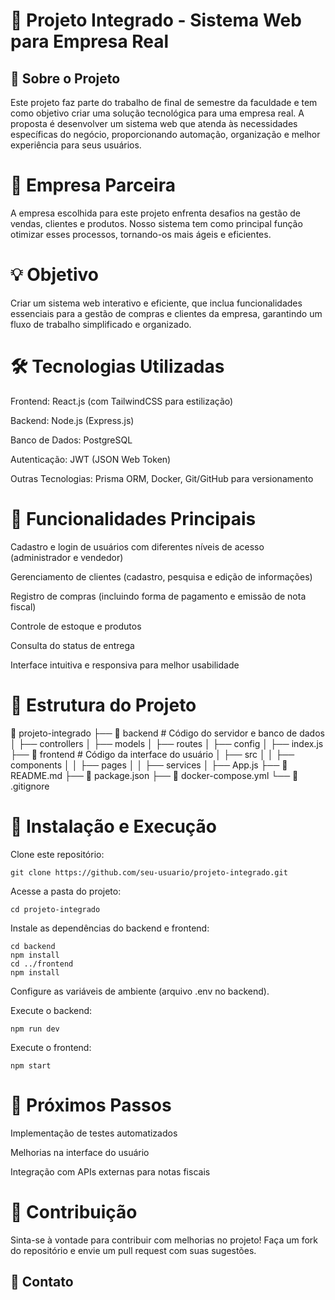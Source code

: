 # 📌 Projeto Integrado - Sistema Web para Empresa Real

## 📖 Sobre o Projeto

Este projeto faz parte do trabalho de final de semestre da faculdade e tem como objetivo criar uma solução tecnológica para uma empresa real. A proposta é desenvolver um sistema web que atenda às necessidades específicas do negócio, proporcionando automação, organização e melhor experiência para seus usuários.

# 🏢 Empresa Parceira

A empresa escolhida para este projeto enfrenta desafios na gestão de vendas, clientes e produtos. Nosso sistema tem como principal função otimizar esses processos, tornando-os mais ágeis e eficientes.

# 💡 Objetivo

Criar um sistema web interativo e eficiente, que inclua funcionalidades essenciais para a gestão de compras e clientes da empresa, garantindo um fluxo de trabalho simplificado e organizado.

# 🛠️ Tecnologias Utilizadas

Frontend: React.js (com TailwindCSS para estilização)

Backend: Node.js (Express.js)

Banco de Dados: PostgreSQL

Autenticação: JWT (JSON Web Token)

Outras Tecnologias: Prisma ORM, Docker, Git/GitHub para versionamento

# 🚀 Funcionalidades Principais

Cadastro e login de usuários com diferentes níveis de acesso (administrador e vendedor)

Gerenciamento de clientes (cadastro, pesquisa e edição de informações)

Registro de compras (incluindo forma de pagamento e emissão de nota fiscal)

Controle de estoque e produtos

Consulta do status de entrega

Interface intuitiva e responsiva para melhor usabilidade

# 🔗 Estrutura do Projeto

📂 projeto-integrado
├── 📁 backend  # Código do servidor e banco de dados
│   ├── controllers
│   ├── models
│   ├── routes
│   ├── config
│   ├── index.js
├── 📁 frontend  # Código da interface do usuário
│   ├── src
│   │   ├── components
│   │   ├── pages
│   │   ├── services
│   ├── App.js
├── 📄 README.md
├── 📄 package.json
├── 📄 docker-compose.yml
└── 📄 .gitignore

# 📝 Instalação e Execução

Clone este repositório:
```
git clone https://github.com/seu-usuario/projeto-integrado.git
```
Acesse a pasta do projeto:
```
cd projeto-integrado
```
Instale as dependências do backend e frontend:
```
cd backend
npm install
cd ../frontend
npm install
```
Configure as variáveis de ambiente (arquivo .env no backend).

Execute o backend:
```
npm run dev
```
Execute o frontend:
```
npm start
```
# 📌 Próximos Passos

Implementação de testes automatizados

Melhorias na interface do usuário

Integração com APIs externas para notas fiscais

# 🤝 Contribuição

Sinta-se à vontade para contribuir com melhorias no projeto! Faça um fork do repositório e envie um pull request com suas sugestões.

## 📩 Contato
